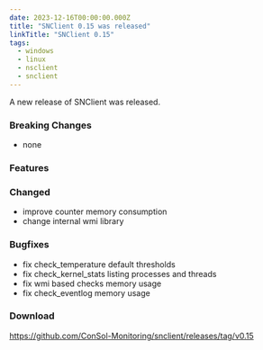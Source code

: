 ```yaml
---
date: 2023-12-16T00:00:00.000Z
title: "SNClient 0.15 was released"
linkTitle: "SNClient 0.15"
tags:
  - windows
  - linux
  - nsclient
  - snclient
---
```

A new release of SNClient was released.

### Breaking Changes

* none

### Features


### Changed

* improve counter memory consumption
* change internal wmi library

### Bugfixes

* fix check_temperature default thresholds
* fix check_kernel_stats listing processes and threads
* fix wmi based checks memory usage
* fix check_eventlog memory usage

### Download

<https://github.com/ConSol-Monitoring/snclient/releases/tag/v0.15>
